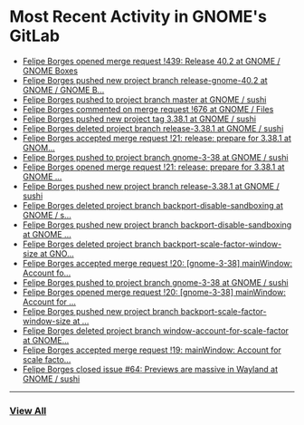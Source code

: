 # Most Recent Activity in GNOME's GitLab

<!-- BLOG-POST-LIST:START -->
- [Felipe Borges opened merge request !439: Release 40.2 at GNOME / GNOME Boxes](https://gitlab.gnome.org/GNOME/gnome-boxes/-/merge_requests/439)
- [Felipe Borges pushed new project branch release-gnome-40.2 at GNOME / GNOME B...](https://gitlab.gnome.org/GNOME/gnome-boxes/-/commits/release-gnome-40.2)
- [Felipe Borges pushed to project branch master at GNOME / sushi](https://gitlab.gnome.org/GNOME/sushi/-/commit/eecc1df6c7857de9ed5fb83fde8a88f073a911cf)
- [Felipe Borges commented on merge request !676 at GNOME / Files](https://gitlab.gnome.org/GNOME/nautilus/-/merge_requests/676#note_1133776)
- [Felipe Borges pushed new project tag 3.38.1 at GNOME / sushi](https://gitlab.gnome.org/GNOME/sushi/-/commits/3.38.1)
- [Felipe Borges deleted project branch release-3.38.1 at GNOME / sushi](https://gitlab.gnome.org/GNOME/sushi/-/commits/release-3.38.1)
- [Felipe Borges accepted merge request !21: release: prepare for 3.38.1 at GNOM...](https://gitlab.gnome.org/GNOME/sushi/-/merge_requests/21)
- [Felipe Borges pushed to project branch gnome-3-38 at GNOME / sushi](https://gitlab.gnome.org/GNOME/sushi/-/compare/0ca5bbc0fa504195345183b38a76b0e8e5b4158d...545dead8bd108b22a7dc09cbb08148adc45fd1a4)
- [Felipe Borges opened merge request !21: release: prepare for 3.38.1 at GNOME ...](https://gitlab.gnome.org/GNOME/sushi/-/merge_requests/21)
- [Felipe Borges pushed new project branch release-3.38.1 at GNOME / sushi](https://gitlab.gnome.org/GNOME/sushi/-/commits/release-3.38.1)
- [Felipe Borges deleted project branch backport-disable-sandboxing at GNOME / s...](https://gitlab.gnome.org/GNOME/sushi/-/commits/backport-disable-sandboxing)
- [Felipe Borges pushed new project branch backport-disable-sandboxing at GNOME ...](https://gitlab.gnome.org/GNOME/sushi/-/commits/backport-disable-sandboxing)
- [Felipe Borges deleted project branch backport-scale-factor-window-size at GNO...](https://gitlab.gnome.org/GNOME/sushi/-/commits/backport-scale-factor-window-size)
- [Felipe Borges accepted merge request !20: [gnome-3-38] mainWindow: Account fo...](https://gitlab.gnome.org/GNOME/sushi/-/merge_requests/20)
- [Felipe Borges pushed to project branch gnome-3-38 at GNOME / sushi](https://gitlab.gnome.org/GNOME/sushi/-/commit/0ca5bbc0fa504195345183b38a76b0e8e5b4158d)
- [Felipe Borges opened merge request !20: [gnome-3-38] mainWindow: Account for ...](https://gitlab.gnome.org/GNOME/sushi/-/merge_requests/20)
- [Felipe Borges pushed new project branch backport-scale-factor-window-size at ...](https://gitlab.gnome.org/GNOME/sushi/-/commits/backport-scale-factor-window-size)
- [Felipe Borges deleted project branch window-account-for-scale-factor at GNOME...](https://gitlab.gnome.org/GNOME/sushi/-/commits/window-account-for-scale-factor)
- [Felipe Borges accepted merge request !19: mainWindow: Account for scale facto...](https://gitlab.gnome.org/GNOME/sushi/-/merge_requests/19)
- [Felipe Borges closed issue #64: Previews are massive in Wayland at GNOME / sushi](https://gitlab.gnome.org/GNOME/sushi/-/issues/64)
<!-- BLOG-POST-LIST:END -->

___

### [View All](https://gitlab.gnome.org/users/felipeborges/activity)
